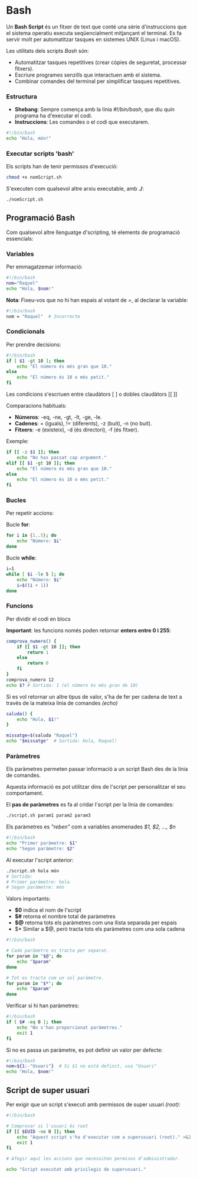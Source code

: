 # Bash

Un **Bash Script** és un fitxer de text que conté una sèrie d'instruccions que el sistema operatiu executa seqüencialment mitjançant el terminal. Es fa servir molt per automatitzar tasques en sistemes UNIX (Linux i macOS).

Les utilitats dels scripts *Bash* són:

- Automatitzar tasques repetitives (crear còpies de seguretat, processar fitxers).
- Escriure programes senzills que interactuen amb el sistema.
- Combinar comandes del terminal per simplificar tasques repetitives.

### Estructura

- **Shebang**: Sempre comença amb la línia *#!/bin/bash*, que diu quin programa ha d'executar el codi.
- **Instruccions**: Les comandes o el codi que executarem.

```bash
#!/bin/bash
echo "Hola, món!"
```

### Executar scripts 'bash'

Els scripts han de tenir permissos d'execució:

```bash
chmod +x nomScript.sh
```

S'executen com qualsevol altre arxiu executable, amb **./**:

```bash
./nomScript.sh
```

## Programació Bash

Com qualsevol altre llenguatge d'scripting, té elements de programació essencials:

### Variables

Per emmagatzemar informació:

```bash
#!/bin/bash
nom="Raquel"
echo "Hola, $nom!"
```

**Nota**: Fixeu-vos que no hi han espais al votant de *=*, al declarar la variable:

```bash
#!/bin/bash
nom = "Raquel"  # Incorrecte
```

### Condicionals

Per prendre decisions:

```bash
#!/bin/bash
if [ $1 -gt 10 ]; then
    echo "El número és més gran que 10."
else
    echo "El número és 10 o més petit."
fi
```

Les condicions s'escriuen entre claudàtors [ ] o dobles claudàtors [[ ]]

Comparacions habituals:

- **Números**: -eq, -ne, -gt, -lt, -ge, -le.
- **Cadenes**: = (iguals), != (diferents), -z (buit), -n (no buit).
- **Fitxers**: -e (existeix), -d (és directori), -f (és fitxer).

Exemple:

```bash
if [[ -z $1 ]]; then
    echo "No has passat cap argument."
elif [[ $1 -gt 10 ]]; then
    echo "El número és més gran que 10."
else
    echo "El número és 10 o més petit."
fi
```

### Bucles

Per repetir accions:

Bucle **for**:

```bash
for i in {1..5}; do
    echo "Número: $i"
done
```

Bucle **while**:

```bash
i=1
while [ $i -le 5 ]; do
    echo "Número: $i"
    i=$((i + 1))
done
```

### Funcions

Per dividir el codi en blocs

**Important**: les funcions només poden retornar **enters entre 0 i 255**:

```bash
comprova_numero() {
    if [[ $1 -gt 10 ]]; then
        return 1
    else
        return 0
    fi
}
comprova_numero 12
echo $? # Sortida: 1 (el número és més gran de 10)
```

Si es vol retornar un altre tipus de valor, s'ha de fer per cadena de text a través de la mateixa linia de comandes *(echo)*

```bash
saluda() {
    echo "Hola, $1!"
}

missatge=$(saluda "Raquel")
echo "$missatge"  # Sortida: Hola, Raquel!
```

### Paràmetres

Els paràmetres permeten passar informació a un script Bash des de la línia de comandes. 

Aquesta informació es pot utilitzar dins de l'script per personalitzar el seu comportament.

El **pas de paràmetres** es fa al cridar l'script per la línia de comandes:

```bash
./script.sh param1 param2 param3
```

Els paràmetres es *"reben"* com a variables anomenades *$1, $2, ..., $n*

```bash
#!/bin/bash
echo "Primer paràmetre: $1"
echo "Segon paràmetre: $2"
```

Al executar l'script anterior:

```bash
./script.sh hola món
# Sortida:
# Primer paràmetre: hola
# Segon paràmetre: món
```

Valors importants:

- **$0** indica el nom de l'script
- **$#** retorna el nombre total de paràmetres
- **$@** retorna tots els paràmetres com una llista separada per espais
- $* Similar a $@, però tracta tots els paràmetres com una sola cadena

```bash
#!/bin/bash

# Cada paràmetre es tracta per separat.
for param in "$@"; do
    echo "$param"
done

# Tot es tracta com un sol paràmetre.
for param in "$*"; do
    echo "$param"
done
```

Verificar si hi han paràmetres:
```bash
#!/bin/bash
if [ $# -eq 0 ]; then
    echo "No s'han proporcionat paràmetres."
    exit 1
fi
```

Si no es passa un paràmetre, es pot definir un valor per defecte:
```bash
#!/bin/bash
nom=${1:-"Usuari"}  # Si $1 no està definit, usa "Usuari"
echo "Hola, $nom!"
```

## Script de super usuari

Per exigir que un script s'executi amb permissos de super usuari *(root)*:

```bash
#!/bin/bash

# Comprovar si l'usuari és root
if [[ $EUID -ne 0 ]]; then
    echo "Aquest script s'ha d'executar com a superusuari (root)." >&2
    exit 1
fi

# Afegir aquí les accions que necessiten permisos d'administrador.

echo "Script executat amb privilegis de superusuari."
```